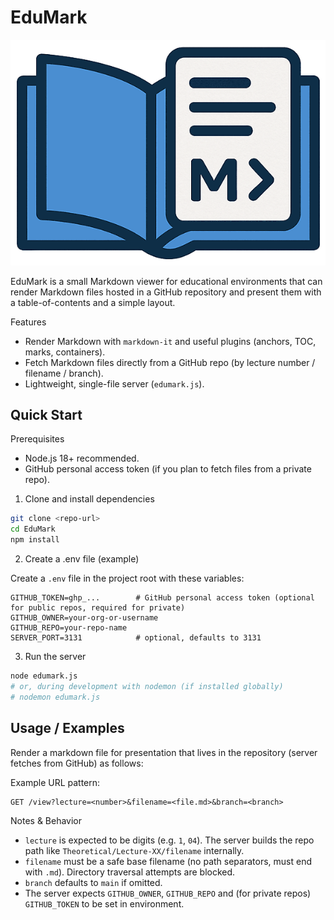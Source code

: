 # EduMark

![EduMark Logo](public/logo.png)

EduMark is a small Markdown viewer for educational environments that can render Markdown files hosted in a GitHub repository and present them with a table-of-contents and a simple layout.

Features
- Render Markdown with `markdown-it` and useful plugins (anchors, TOC, marks, containers).
- Fetch Markdown files directly from a GitHub repo (by lecture number / filename / branch).
- Lightweight, single-file server (`edumark.js`).

## Quick Start

Prerequisites
- Node.js 18+ recommended.
- GitHub personal access token (if you plan to fetch files from a private repo).

1. Clone and install dependencies

```bash
git clone <repo-url>
cd EduMark
npm install
```

2. Create a .env file (example)

Create a `.env` file in the project root with these variables:

```env
GITHUB_TOKEN=ghp_...        # GitHub personal access token (optional for public repos, required for private)
GITHUB_OWNER=your-org-or-username
GITHUB_REPO=your-repo-name
SERVER_PORT=3131            # optional, defaults to 3131
```

3. Run the server

```bash
node edumark.js
# or, during development with nodemon (if installed globally)
# nodemon edumark.js
```

## Usage / Examples

Render a markdown file for presentation that lives in the repository (server fetches from GitHub) as follows:

Example URL pattern:
```
GET /view?lecture=<number>&filename=<file.md>&branch=<branch>
```

Notes & Behavior
- `lecture` is expected to be digits (e.g. `1`, `04`). The server builds the repo path like `Theoretical/Lecture-XX/filename` internally.
- `filename` must be a safe base filename (no path separators, must end with `.md`). Directory traversal attempts are blocked.
- `branch` defaults to `main` if omitted.
- The server expects `GITHUB_OWNER`, `GITHUB_REPO` and (for private repos) `GITHUB_TOKEN` to be set in environment.
